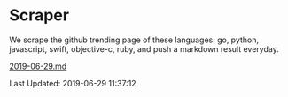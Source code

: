 # Scraper

We scrape the github trending page of these languages: go, python, javascript, swift, objective-c, ruby, and push a markdown result everyday.

[2019-06-29.md](https://github.com/henson/Scraper/blob/master/2019-06-29.md)

Last Updated: 2019-06-29 11:37:12